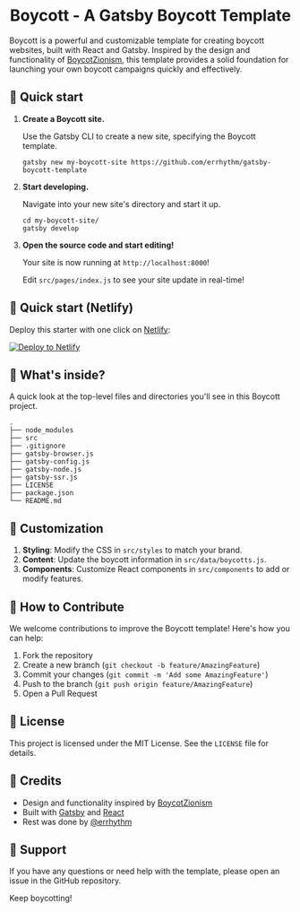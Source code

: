 <h1 align="center">
  Boycott - A Gatsby Boycott Template
</h1>

Boycott is a powerful and customizable template for creating boycott websites, built with React and Gatsby. Inspired by the design and functionality of [BoycotZionism](https://www.boycotzionism.com/), this template provides a solid foundation for launching your own boycott campaigns quickly and effectively.

## 🚀 Quick start

1.  **Create a Boycott site.**

    Use the Gatsby CLI to create a new site, specifying the Boycott template.

    ```shell
    gatsby new my-boycott-site https://github.com/errhythm/gatsby-boycott-template
    ```

2.  **Start developing.**

    Navigate into your new site's directory and start it up.

    ```shell
    cd my-boycott-site/
    gatsby develop
    ```

3.  **Open the source code and start editing!**

    Your site is now running at `http://localhost:8000`!

    Edit `src/pages/index.js` to see your site update in real-time!

## 🚀 Quick start (Netlify)

Deploy this starter with one click on [Netlify](https://app.netlify.com/signup):

[<img src="https://www.netlify.com/img/deploy/button.svg" alt="Deploy to Netlify" />](https://app.netlify.com/start/deploy?repository=https://github.com/errhythm/gatsby-boycott-template/)

## 🧐 What's inside?

A quick look at the top-level files and directories you'll see in this Boycott project.

    .
    ├── node_modules
    ├── src
    ├── .gitignore
    ├── gatsby-browser.js
    ├── gatsby-config.js
    ├── gatsby-node.js
    ├── gatsby-ssr.js
    ├── LICENSE
    ├── package.json
    └── README.md

## 🎨 Customization

1. **Styling**: Modify the CSS in `src/styles` to match your brand.
2. **Content**: Update the boycott information in `src/data/boycotts.js`.
3. **Components**: Customize React components in `src/components` to add or modify features.

## 🤝 How to Contribute

We welcome contributions to improve the Boycott template! Here's how you can help:

1. Fork the repository
2. Create a new branch (`git checkout -b feature/AmazingFeature`)
3. Commit your changes (`git commit -m 'Add some AmazingFeature'`)
4. Push to the branch (`git push origin feature/AmazingFeature`)
5. Open a Pull Request

## 📜 License

This project is licensed under the MIT License. See the `LICENSE` file for details.

## 🙏 Credits

- Design and functionality inspired by [BoycotZionism](https://www.boycotzionism.com/)
- Built with [Gatsby](https://www.gatsbyjs.com/) and [React](https://reactjs.org/)
- Rest was done by [@errhythm](https://github.com/errhythm)

## 💬 Support

If you have any questions or need help with the template, please open an issue in the GitHub repository.

Keep boycotting!
